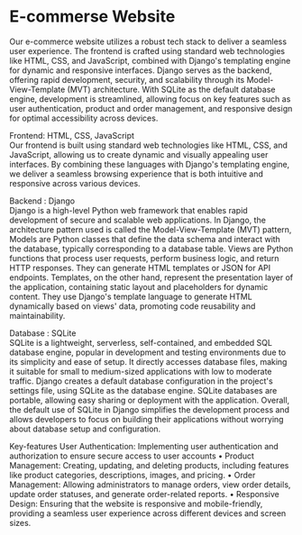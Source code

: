 # E-commerse Website

Our e-commerce website utilizes a robust tech stack to deliver a seamless user experience. The frontend is crafted using standard web technologies like HTML, CSS, and JavaScript, 
combined with Django's templating engine for dynamic and responsive interfaces. Django serves as the backend, offering rapid development, security, and scalability through its 
Model-View-Template (MVT) architecture. With SQLite as the default database engine, development is streamlined, allowing focus on key features such as user authentication, product
and order management, and responsive design for optimal accessibility across devices.

Frontend: HTML, CSS, JavaScript
<br>
Our frontend is built using standard web technologies like HTML, CSS, and JavaScript, allowing us to create dynamic and visually appealing user interfaces. By combining these languages with Django's 
templating engine, we deliver a seamless browsing experience that is both intuitive and responsive across various devices.

Backend : Django
<br>
Django is a high-level Python web framework that enables rapid development of secure and scalable web applications.
In Django, the architecture pattern used is called the Model-View-Template (MVT) pattern, 
Models are Python classes that define the data schema and interact with the database, typically corresponding to a database table. 
Views are Python functions that process user requests, perform business logic, and return HTTP responses. They can generate HTML templates or JSON for API endpoints.
Templates, on the other hand, represent the presentation layer of the application, containing static layout and placeholders for dynamic content. They use Django's template language to generate HTML 
dynamically based on views' data, promoting code reusability and maintainability.


Database : SQLite
<br>
SQLite is a lightweight, serverless, self-contained, and embedded SQL database engine, popular in development and testing environments due to its simplicity and ease of setup. It directly accesses 
database files, making it suitable for small to medium-sized applications with low to moderate traffic. Django creates a default database configuration in the project's settings file, using SQLite as 
the database engine. SQLite databases are portable, allowing easy sharing or deployment with the application.
Overall, the default use of SQLite in Django simplifies the development process and allows developers to focus on building their applications without worrying about database setup 
and configuration.


Key-features
User Authentication: Implementing user authentication and authorization to ensure secure access to user accounts
•	Product Management: Creating, updating, and deleting products, including features like product categories, descriptions, images, and pricing.
•	Order Management: Allowing administrators to manage orders, view order details, update order statuses, and generate order-related reports.
•	Responsive Design: Ensuring that the website is responsive and mobile-friendly, providing a seamless user experience across different devices and screen sizes.

